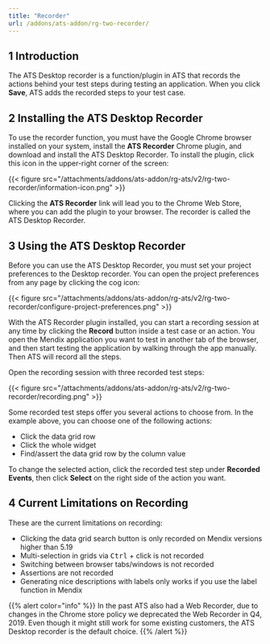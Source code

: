 ```yaml
---
title: "Recorder"
url: /addons/ats-addon/rg-two-recorder/
---
```


## 1 Introduction

The ATS Desktop recorder is a function/plugin in ATS that records the actions behind your test steps during testing an application. When you click **Save**, ATS adds the recorded steps to your test case.

## 2 Installing the ATS Desktop Recorder

To use the recorder function, you must have the Google Chrome browser installed on your system, install the **ATS Recorder** Chrome plugin, and download and install the ATS Desktop Recorder. To install the plugin, click this icon in the upper-right corner of the screen:

{{< figure src="/attachments/addons/ats-addon/rg-ats/v2/rg-two-recorder/information-icon.png" >}}

Clicking the **ATS Recorder** link will lead you to the Chrome Web Store, where you can add the plugin to your browser. The recorder is called the ATS Desktop Recorder.

## 3 Using the ATS Desktop Recorder

Before you can use the ATS Desktop Recorder, you must set your project preferences to the Desktop recorder. You can open the project preferences from any page by clicking the cog icon:

{{< figure src="/attachments/addons/ats-addon/rg-ats/v2/rg-two-recorder/configure-project-preferences.png" >}}

With the ATS Recorder plugin installed, you can start a recording session at any time by clicking the **Record** button inside a test case or an action. You open the Mendix application you want to test in another tab of the browser, and then start testing the application by walking through the app manually. Then ATS will record all the steps.

Open the recording session with three recorded test steps:

{{< figure src="/attachments/addons/ats-addon/rg-ats/v2/rg-two-recorder/recording.png" >}}

Some recorded test steps offer you several actions to choose from. In the example above, you can choose one of the following actions:

* Click the data grid row
* Click the whole widget
* Find/assert the data grid row by the column value

To change the selected action, click the recorded test step under **Recorded Events**, then click **Select** on the right side of the action you want.

## 4 Current Limitations on Recording

These are the current limitations on recording:

* Clicking the data grid search button is only recorded on Mendix versions higher than 5.19
* Multi-selection in grids via <kbd>Ctrl</kbd> + click is not recorded
* Switching between browser tabs/windows is not recorded
* Assertions are not recorded
* Generating nice descriptions with labels only works if you use the label function in Mendix

{{% alert color="info" %}} In the past ATS also had a Web Recorder, due to changes in the Chrome store policy we deprecated the Web Recorder in Q4, 2019. Even though it might still work for some existing customers, the ATS Desktop recorder is the default choice. {{% /alert %}}
